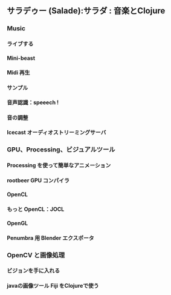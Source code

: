 ## サラデゥー (Salade):サラダ : 音楽とClojure

### Music

#### ライブする
#### Mini-beast
#### Midi 再生
#### サンプル
#### 音声認識：speeech !
#### 音の調整
#### Icecast オーディオストリーミングサーバ

### GPU、Processing、ビジュアルツール

#### Processing を使って簡単なアニメーション
#### rootbeer GPU コンパイラ
#### OpenCL
#### もっと OpenCL：JOCL
#### OpenGL
#### Penumbra 用 Blender エクスポータ

### OpenCV と画像処理

#### ビジョンを手に入れる
#### javaの画像ツール Fiji をClojureで使う